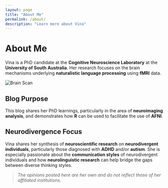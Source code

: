 ```yaml
---
layout: page
title: "About Me"
permalink: /about/
description: "Learn more about Vina"
---
```


# About Me
Vina is a PhD candidate at the **Cognitive Neuroscience Laboratory** at the **University of South Australia**. Her research focuses on the brain mechanisms underlying **naturalistic language processing** using **fMRI** data.

![Brain Scan](assets/images/brain-scan.jpg)

## Blog Purpose
This blog shares her PhD learnings, particularly in the area of **neuroimaging analysis**, and demonstrates how **R** can be used to facilitate the use of **AFNI**.

## Neurodivergence Focus
Vina shares her synthesis of **neuroscientific research** on **neurodivergent individuals**, particularly those diagnosed with **ADHD** and/or **autism**. She is especially passionate about the **communication styles** of neurodivergent individuals and how **neurolinguistic research** can help bridge the gaps between diverse thinking styles.

> _The opinions posted here are her own and do not reflect those of her affiliated institutions._
